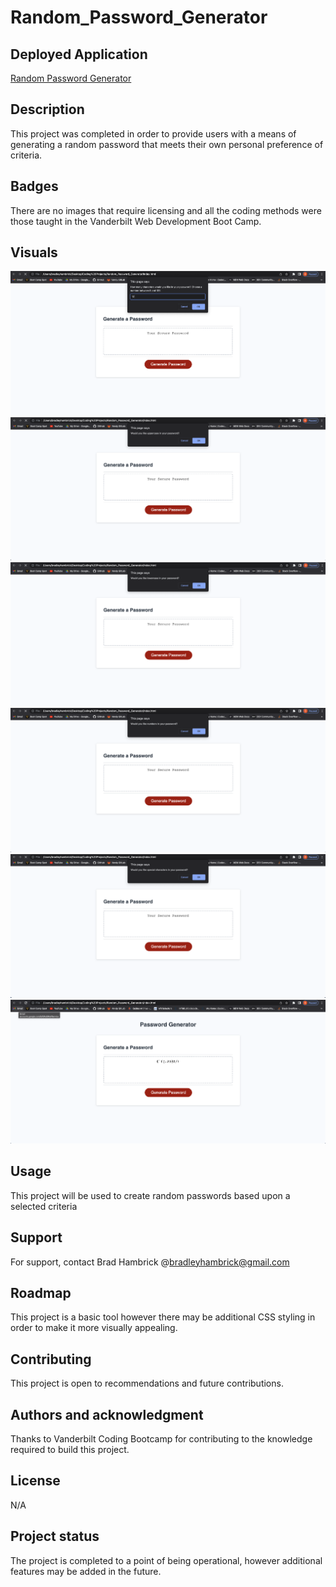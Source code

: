 # Random_Password_Generator

## Deployed Application
[Random Password Generator](https://brad-hambrick.github.io/Random_Password_Generator/)

## Description
This project was completed in order to provide users with a means of generating a random password that meets their own personal preference of criteria.

## Badges
There are no images that require licensing and all the coding methods were those taught in the Vanderbilt Web Development Boot Camp.

## Visuals
![Website Images](./Assets/media/characters.png)
![Website Images](./Assets/media/uppercase.png)
![Website Images](./Assets/media/lowercase.png)
![Website Images](./Assets/media/numbers.png)
![Website Images](./Assets/media/special_char.png)
![Website Images](./Assets/media/password.png)

## Usage
This project will be used to create random passwords based upon a selected criteria

## Support
For support, contact Brad Hambrick @bradleyhambrick@gmail.com

## Roadmap
This project is a basic tool however there may be additional CSS styling in order to make it more visually appealing.  

## Contributing
This project is open to recommendations and future contributions.

## Authors and acknowledgment
Thanks to Vanderbilt Coding Bootcamp for contributing to the knowledge required to build this project.

## License
N/A 

## Project status
The project is completed to a point of being operational, however additional features may be added in the future.  

